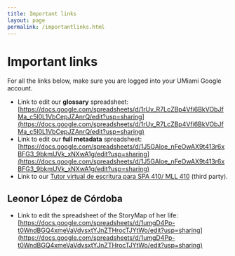 ```yaml
---
title: Important links
layout: page
permalink: /importantlinks.html
---
```

# Important links

For all the links below, make sure you are logged into your UMiami Google account. 

* Link to edit our **glossary** spreadsheet: [https://docs.google.com/spreadsheets/d/1rUv_R7LcZBp4Vfi6BkVObJfMa_c5l0L1VbCepJZAnrQ/edit?usp=sharing](https://docs.google.com/spreadsheets/d/1rUv_R7LcZBp4Vfi6BkVObJfMa_c5l0L1VbCepJZAnrQ/edit?usp=sharing)
* Link to edit our **full metadata** spreadsheet: [https://docs.google.com/spreadsheets/d/1J5GAloe_nFeOwAX9t413r6xBFG3_9bkmUVk_xNXwA1g/edit?usp=sharing](https://docs.google.com/spreadsheets/d/1J5GAloe_nFeOwAX9t413r6xBFG3_9bkmUVk_xNXwA1g/edit?usp=sharing)
* Link to our [Tutor virtual de escritura para SPA 410/ MLL 410](https://chatgpt.com/g/g-68b605449acc81919dd930cca91e8551-tutor-virtual-de-escritura-spa-410-mll-410) (third party).

## Leonor López de Córdoba 

*  Link to edit the spreadsheet of the StoryMap of her life: [https://docs.google.com/spreadsheets/d/1umgD4Pp-t0WndBGQ4xmeVaVdvsxtYJnZTHrocTJYtWo/edit?usp=sharing](https://docs.google.com/spreadsheets/d/1umgD4Pp-t0WndBGQ4xmeVaVdvsxtYJnZTHrocTJYtWo/edit?usp=sharing)
